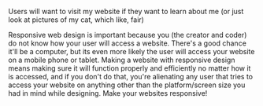Users will want to visit my website if they want to learn about me (or just look at pictures of my cat, which like, fair)

Responsive web design is important because you (the creator and coder) do not know how your user will access a website. There's a good chance it'll be a computer, but its even more likely the user will access your website on a mobile phone or tablet. Making a website with responsive design means making sure it will function properly and efficiently no matter how it is accessed, and if you don't do that, you're alienating any user that tries to access your website on anything other than the platform/screen size you had in mind while designing. Make your websites responsive!